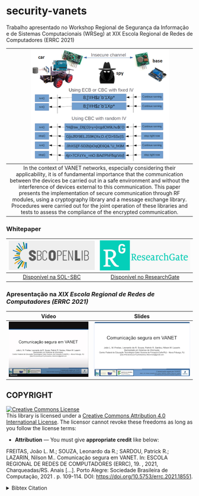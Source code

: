 # security-vanets
Trabalho apresentado no Workshop Regional de Segurança da Informação e de Sistemas Computacionais (WRSeg) at XIX Escola Regional de Redes de Computadores (ERRC 2021)

|![](.others/comparation.png)|
|:-:|
|In the context of VANET networks, especially considering their applicability, it is of fundamental importance that the communication between the devices be carried out in a safe environment and without the interference of devices external to this communication. This paper presents the implementation of secure communication through RF modules, using a cryptography library and a message exchange library. Procedures were carried out for the joint operation of these libraries and tests to assess the compliance of the encrypted communication.|

### Whitepaper
|[![](.others/sol.png)](https://doi.org/10.5753/errc.2021.18551)|[![](.others/researchGate.jpg)](https://www.researchgate.net/publication/355748000_Comunicacao_segura_em_VANET)|
|:----:|:----:|
|[Disponível na SOL-SBC](https://doi.org/10.5753/errc.2021.18551)|[Disponível no ResearchGate](https://www.researchgate.net/publication/355748000_Comunicacao_segura_em_VANET)|

### Apresentação na _XIX Escola Regional de Redes de Computadores (ERRC 2021)_
|Vídeo|Slides|
|:-:|:-:|
|[![](.others/youtube.png)](https://youtu.be/6rAOstaiZbc)|[![](.others/slideshare.png)](https://pt.slideshare.net/slideshow/comunicacao-segura-em-vanet-apresentacao-errc-2021/272938268)|


## COPYRIGHT
<a rel="license" href="http://creativecommons.org/licenses/by/4.0/"><img alt="Creative Commons License" style="border-width:0" src="https://i.creativecommons.org/l/by/4.0/88x31.png" /></a><br />This library is licensed under a <a rel="license" href="http://creativecommons.org/licenses/by/4.0/">Creative Commons Attribution 4.0 International License</a>. The licensor cannot revoke these freedoms as long as you follow the license terms:

* __Attribution__ — You must give __appropriate credit__ like below:

FREITAS, João L. M.; SOUZA, Leonardo da R.; SARDOU, Patrick R.; LAZARIN, Nilson M.. Comunicação segura em VANET. In: ESCOLA REGIONAL DE REDES DE COMPUTADORES (ERRC), 19. , 2021, Charqueadas/RS. Anais [...]. Porto Alegre: Sociedade Brasileira de Computação, 2021 . p. 109-114. DOI: https://doi.org/10.5753/errc.2021.18551.

<details>
<summary>Bibtex Citation</summary>

```
@inproceedings{errc,
    author = {João Freitas and Leonardo Souza and Patrick Sardou and Nilson Lazarin},
    title = { Comunicação segura em VANET},
    booktitle = {Anais da XIX Escola Regional de Redes de Computadores},
    location = {Charqueadas/RS},
    year = {2021},
    keywords = {},
    issn = {0000-0000},
    pages = {109--114},
    publisher = {SBC},
    address = {Porto Alegre, RS, Brasil},
    doi = {10.5753/errc.2021.18551},
    url = {https://sol.sbc.org.br/index.php/errc/article/view/18551}
}

```	
</details>
